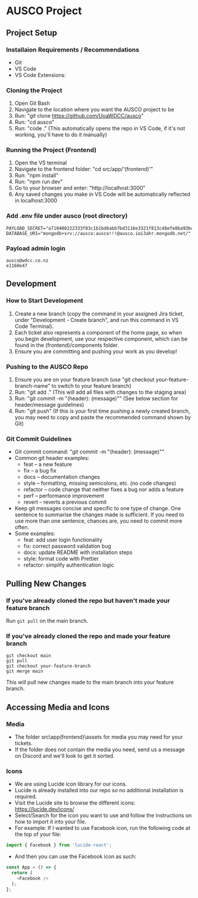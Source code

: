 # AUSCO Project

## Project Setup
### Installaion Requirements / Recommendations
- Git
- VS Code
- VS Code Extensions: 

### Cloning the Project
1. Open Git Bash
2. Navigate to the location where you want the AUSCO project to be
3. Run: "git clone https://github.com/UoaWDCC/ausco"
4. Run: "cd ausco"
5. Run: "code ." (This automatically opens the repo in VS Code, if it's not working, you'll have to do it manually)

### Running the Project (Frontend)
1. Open the VS terminal
2. Navigate to the frontend folder: "cd src/app/'(frontend)'"
3. Run: "npm install"
4. Run: "npm run dev"
5. Go to your browser and enter: "http://localhost:3000"
6. Any saved changes you make in VS Code will be automatically reflected in localhost:3000

### Add .env file under ausco (root directory)

```
PAYLOAD_SECRET="a710400222333f83c1b1bd6abb7bd3116e3321f813c48efe8ba93bc75cd16b82"
DATABASE_URI="mongodb+srv://ausco:ausco!!!@ausco.ioi3ahr.mongodb.net/"
```

### Payload admin login

```
ausco@wdcc.co.nz
e1160e47
```

## Development
### How to Start Development
1. Create a new branch (copy the command in your assigned Jira ticket, under "Development - Create branch", and run this command in VS Code Terminal).
2. Each ticket also represents a component of the home page, so when you begin development, use your respective component, which can be found in the (frontend)/components folder.
3. Ensure you are committing and pushing your work as you develop!

### Pushing to the AUSCO Repo
1. Ensure you are on your feature branch (use "git checkout your-feature-branch-name" to switch to your feature branch)
2. Run: "git add ." (This will add all files with changes to the staging area)
3. Run: "git commit -m "(header): (message)"" (See below section for header/message guidelines)
4. Run: "git push" (If this is your first time pushing a newly created branch, you may need to copy and paste the recommended command shown by Git)

### Git Commit Guidelines
- Git commit command: "git commit -m "(header): (message)""
- Common git header examples:
  - feat – a new feature
  - fix – a bug fix
  - docs – documentation changes
  - style – formatting, missing semicolons, etc. (no code changes)
  - refactor – code change that neither fixes a bug nor adds a feature
  - perf – performance improvement
  - revert – reverts a previous commit
- Keep git messages concise and specific to one type of change. One sentence to summarise the changes made is sufficient. If you need to use more than one sentence, chances are, you need to commit more often.
- Some examples:
  - feat: add user login functionality
  - fix: correct password validation bug
  - docs: update README with installation steps
  - style: format code with Prettier
  - refactor: simplify authentication logic

## Pulling New Changes
### If you've already cloned the repo but haven't made your feature branch
Run ``` git pull ``` on the main branch.

### If you've already cloned the repo and made your feature branch
```
git checkout main 
git pull
git checkout your-feature-branch
git merge main
``` 
This will pull new changes made to the main branch into your feature branch. 

## Accessing Media and Icons
### Media
- The folder src\app\(frontend)\assets for media you may need for your tickets.
- If the folder does not contain the media you need, send us a message on Discord and we'll look to get it sorted. 

### Icons
- We are using Lucide icon library for our icons.
- Lucide is already installed into our repo so no additional installation is required.
- Visit the Lucide site to browse the different icons: https://lucide.dev/icons/
- Select/Search for the icon you want to use and follow the instructions on how to import it into your file. 
- For example: If I wanted to use Facebook icon, run the following code at the top of your file:
``` typescript
import { Facebook } from 'lucide-react';
```
- And then you can use the Facebook icon as such: 
``` typescript
const App = () => {
  return (
    <Facebook />
  );
};
```
